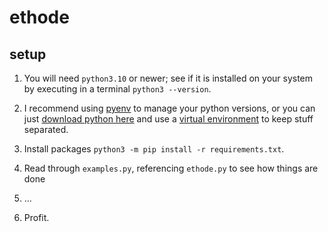 # ethode

## setup

1. You will need `python3.10` or newer; see if it is installed on your
   system by executing in a terminal `python3 --version`.

1. I recommend using [pyenv](https://github.com/pyenv/pyenv) to manage
   your python versions, or you can just [download python
   here](https://www.python.org/downloads/) and use a [virtual
   environment](https://docs.python.org/3/library/venv.html) to keep
   stuff separated.

1. Install packages `python3 -m pip install -r requirements.txt`.

1. Read through `examples.py`, referencing `ethode.py` to see how things are done

1. ...

1. Profit.
